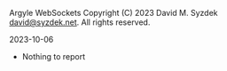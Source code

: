 
Argyle WebSockets
Copyright (C) 2023 David M. Syzdek <david@syzdek.net>.
All rights reserved.

2023-10-06
   - Nothing to report

